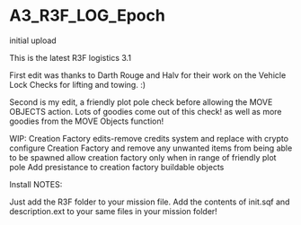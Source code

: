 # A3_R3F_LOG_Epoch
initial upload

This is the latest R3F logistics 3.1

First edit was thanks to Darth Rouge and Halv for their work on the Vehicle Lock Checks for lifting and towing. :)

Second is my edit, a friendly plot pole check before allowing the MOVE OBJECTS action.
Lots of goodies come out of this check! as well as more goodies from the MOVE Objects function!

WIP:
Creation Factory edits-remove credits system and replace with crypto
configure Creation Factory and remove any unwanted items from being able to be spawned
allow creation factory only when in range of friendly plot pole
Add presistance to creation factory buildable objects


Install NOTES:

Just add the R3F folder to your mission file.
Add the contents of init.sqf and description.ext to your same files in your mission folder!
